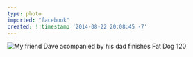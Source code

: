 ```yaml
---
type: photo
imported: "facebook"
created: !!timestamp '2014-08-22 20:08:45 -7'
---
```

![My friend Dave acompanied by his dad finishes Fat Dog 120](/media/images/photos/2014/08/fat-dog-finish.jpg)

